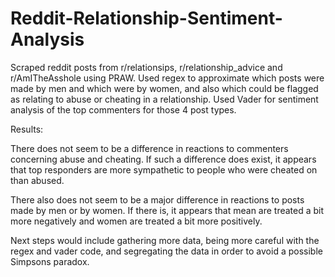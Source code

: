 # Reddit-Relationship-Sentiment-Analysis

Scraped reddit posts from r/relationsips, r/relationship_advice and r/AmITheAsshole using PRAW. Used regex to approximate which posts were made by men and which were by women, and also which could be flagged as relating to abuse or cheating in a relationship. Used Vader for sentiment analysis of the top commenters for those 4 post types.

Results:

There does not seem to be a difference in reactions to commenters concerning abuse and cheating. If such a difference does exist, it appears that top responders are more sympathetic to people who were cheated on than abused.

There also does not seem to be a major difference in reactions to posts made by men or by women. If there is, it appears that mean are treated a bit more negatively and women are treated a bit more positively.


Next steps would include gathering more data, being more careful with the regex and vader code, and segregating the data in order to avoid a possible Simpsons paradox.
